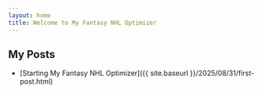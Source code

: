 ```yaml
---
layout: home
title: Welcome to My Fantasy NHL Optimizer
---
```

## My Posts

- [Starting My Fantasy NHL Optimizer]({{ site.baseurl }}/2025/08/31/first-post.html)
